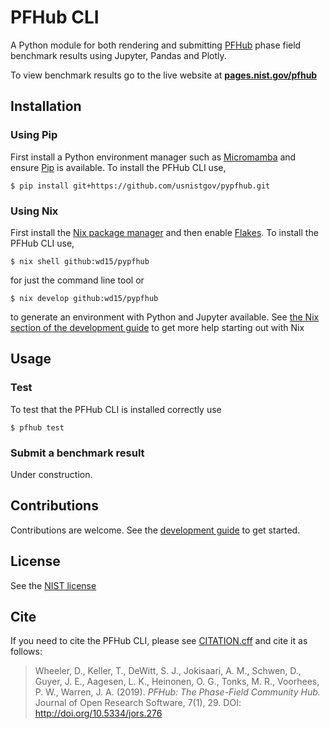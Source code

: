 # PFHub CLI

A Python module for both rendering and submitting [PFHub] phase field
benchmark results using Jupyter, Pandas and Plotly.

To view benchmark results go to the live website at <strong><a href="https://pages.nist.gov/pfhub">pages.nist.gov/pfhub</a></strong>

## Installation

### Using Pip

First install a Python environment manager such as [Micromamba] and
ensure [Pip] is available. To install the PFHub CLI use,

    $ pip install git+https://github.com/usnistgov/pypfhub.git
    
### Using Nix

First install the [Nix package manager][NIX] and then enable [Flakes].
To install the PFHub CLI use,

    $ nix shell github:wd15/pypfhub
    
for just the command line tool or

    $ nix develop github:wd15/pypfhub
    
to generate an environment with Python and Jupyter available. See [the
Nix section of the development guide](./DEVELOPMENT.md#flakes) to get more help
starting out with Nix

## Usage

### Test

To test that the PFHub CLI is installed correctly use

    $ pfhub test
        
### Submit a benchmark result

Under construction.

## Contributions

Contributions are welcome. See the [development guide][DEV] to get
started.

## License

See the [NIST license](./LICENSE.md)

## Cite

If you need to cite the PFHub CLI, please see [CITATION.cff][CITE] and
cite it as follows:

> Wheeler, D., Keller, T., DeWitt, S. J., Jokisaari, A. M., Schwen, D.,
> Guyer, J. E., Aagesen, L. K., Heinonen, O. G., Tonks, M. R., Voorhees,
> P. W., Warren, J. A. (2019). *PFHub: The Phase-Field Community Hub.*
> Journal of Open Research Software, 7(1), 29. DOI:
> <http://doi.org/10.5334/jors.276>

[PFHub]: https://pages.nist.gov/pfhub
[DEV]: ./DEVELOPMENT.md
[LICENSE]: ./LICENSE.md
[CITE]: ./CITATION.cff
[NIX]: https://nixos.org/download.html
[Flakes]: https://nixos.wiki/wiki/Flakes
[Micromamba]: https://mamba.readthedocs.io/en/latest/user_guide/micromamba.html
[Pip]: https://pip.pypa.io/en/stable/
